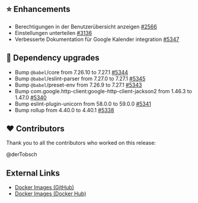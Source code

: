 ## ⭐ Enhancements

- Berechtigungen in der Benutzerübersicht anzeigen [#2566](https://github.com/urlaubsverwaltung/urlaubsverwaltung/issues/2566)
- Einstellungen unterteilen [#3136](https://github.com/urlaubsverwaltung/urlaubsverwaltung/issues/3136)
- Verbesserte Dokumentation für Google Kalender integration [#5347](https://github.com/urlaubsverwaltung/urlaubsverwaltung/issues/5347)

## 🔨 Dependency upgrades

- Bump `@babel`/core from 7.26.10 to 7.27.1 [#5344](https://github.com/urlaubsverwaltung/urlaubsverwaltung/pull/5344)
- Bump `@babel`/eslint-parser from 7.27.0 to 7.27.1 [#5345](https://github.com/urlaubsverwaltung/urlaubsverwaltung/pull/5345)
- Bump `@babel`/preset-env from 7.26.9 to 7.27.1 [#5343](https://github.com/urlaubsverwaltung/urlaubsverwaltung/pull/5343)
- Bump com.google.http-client:google-http-client-jackson2 from 1.46.3 to 1.47.0 [#5340](https://github.com/urlaubsverwaltung/urlaubsverwaltung/pull/5340)
- Bump eslint-plugin-unicorn from 58.0.0 to 59.0.0 [#5341](https://github.com/urlaubsverwaltung/urlaubsverwaltung/pull/5341)
- Bump rollup from 4.40.0 to 4.40.1 [#5338](https://github.com/urlaubsverwaltung/urlaubsverwaltung/pull/5338)

## ❤️ Contributors

Thank you to all the contributors who worked on this release:

@derTobsch
## External Links

- [Docker Images (GitHub)](https://github.com/urlaubsverwaltung/urlaubsverwaltung/pkgs/container/urlaubsverwaltung%2Furlaubsverwaltung)
- [Docker Images (Docker Hub)](https://hub.docker.com/r/urlaubsverwaltung/urlaubsverwaltung)
